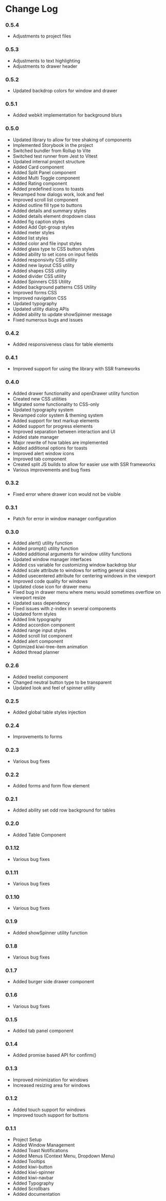 # Change Log

### 0.5.4
- Adjustments to project files

### 0.5.3
- Adjustments to text highlighting
- Adjustments to drawer header

### 0.5.2
- Updated backdrop colors for window and drawer

### 0.5.1
- Added webkit implementation for background blurs

### 0.5.0
- Updated library to allow for tree shaking of components
- Implemented Storybook in the project
- Switched bundler from Rollup to Vite
- Switched test runner from Jest to Vitest
- Updated internal project structure
- Added Card component
- Added Split Panel component
- Added Multi Toggle component
- Added Rating component
- Added predefined icons to toasts
- Revamped how dialogs work, look and feel
- Improved scroll list component
- Added outline fill type to buttons
- Added details and summary styles
- Added details element dropdown class
- Added fig caption styles
- Added Add Opt-group styles
- Added meter styles
- Added list styles
- Added color and file input styles
- Added glass type to CSS button styles
- Added ability to set icons on input fields
- Added responsivity CSS utility
- Added new layout CSS utility
- Added shapes CSS utility
- Added divider CSS utility
- Added Spinners CSS Utility
- Added background patterns CSS Utility
- Improved forms CSS
- Improved navigation CSS
- Updated typography
- Updated utility dialog APIs
- Added ability to update showSpinner message
- Fixed numerous bugs and issues

### 0.4.2
- Added responsiveness class for table elements

### 0.4.1
- Improved support for using the library with SSR frameworks

### 0.4.0
- Added drawer functionality and openDrawer utility function
- Created new CSS utilities 
- Migrated some functionality to CSS-only
- Updated typography system
- Revamped color system & theming system
- Added support for text markup elements
- Added support for progress elements
- Improved separation between interaction and UI
- Added state manager
- Major rewrite of how tables are implemented
- Added additional options for toasts
- Improved alert window icons
- Improved tab component
- Created split JS builds to allow for easier use with SSR frameworks
- Various improvements and bug fixes

### 0.3.2
- Fixed error where drawer icon would not be visible

### 0.3.1
- Patch for error in window manager configuration

### 0.3.0
- Added alert() utility function
- Added prompt() utility function
- Added additional arguments for window utility functions
- Updated window manager interfaces
- Added css variable for customizing window backdrop blur
- Added scale attribute to windows for setting general sizes
- Added usecentered attribute for centering windows in the viewport
- Improved code quality for windows
- Updated close icon for drawer menu
- Fixed bug in drawer menu where menu would sometimes overflow on viewport resize
- Updated sass dependency
- Fixed issues with z-index in several components
- Updated form styles
- Added link typography
- Added accordion component
- Added range input styles
- Added scroll list component
- Added alert component
- Optimized kiwi-tree-item animation
- Added thread planner

### 0.2.6

- Added treelist component
- Changed neutral button type to be transparent
- Updated look and feel of spinner utility

### 0.2.5

- Added global table styles injection

### 0.2.4

- Improvements to forms


### 0.2.3

- Various bug fixes

### 0.2.2

- Added forms and form flow element

### 0.2.1

- Added ability set odd row background for tables

### 0.2.0

- Added Table Component

### 0.1.12

- Various bug fixes

### 0.1.11

- Various bug fixes

### 0.1.10

- Various bug fixes

### 0.1.9

- Added showSpinner utility function

### 0.1.8

- Various bug fixes

### 0.1.7

- Added burger side drawer component

### 0.1.6

- Various bug fixes

### 0.1.5

- Added tab panel component

### 0.1.4

- Added promise based API for confirm()

### 0.1.3

- Improved minimization for windows
- Increased resizing area for windows

### 0.1.2

- Added touch support for windows
- Improved touch support for buttons

### 0.1.1

- Project Setup
- Added Window Management
- Added Toast Notifications
- Added Menus (Context Menu, Dropdown Menu)
- Added Tooltips
- Added kiwi-button
- Added kiwi-spinner
- Added kiwi-navbar
- Added Typography
- Added Scrollbars
- Added documentation
